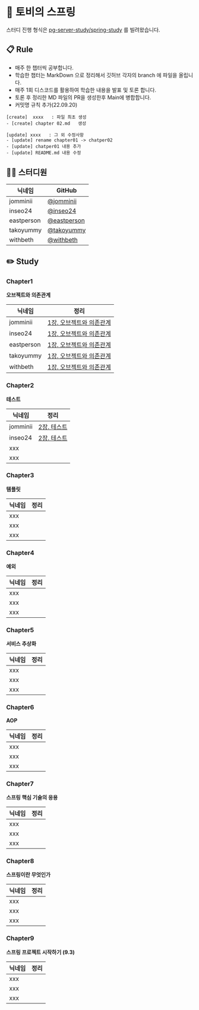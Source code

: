 # 👋 토비의 스프링

스터디 진행 형식은 [pg-server-study/spring-study](https://github.com/pg-server-study/spring-study) 를 빌려왔습니다.

## 📋 Rule

- 매주 한 챕터씩 공부합니다.
- 학습한 챕터는 MarkDown 으로 정리해서 깃허브 각자의 branch 에 파일을 올립니다.
- 매주 1회 디스코드를 활용하여 학습한 내용을 발표 및 토론 합니다.
- 토론 후 정리한 MD 파일의 PR을 생성한후 Main에 병합합니다.
- 커밋명 규칙 추가(22.09.20)
```
[create]  xxxx   : 파일 최초 생성
- [create] chapter 02.md   생성

[update] xxxx   : 그 외 수정사항
- [update] rename chapter01 -> chatper02
- [update] chatper01 내용 추가
- [update] README.md 내용 수정
```

## 👨‍💻 스터디원

| 닉네임        | GitHub                                       |
|------------|----------------------------------------------|
| jomminii   | [@jomminii](https://github.com/jomminii)     |
| inseo24    | [@inseo24](https://github.com/inseo24)       |
| eastperson | [@eastperson](https://github.com/eastperson) |
| takoyummy  | [@takoyummy](https://github.com/takoyummy)   |
| withbeth   | [@withbeth](https://github.com/withbeth)     |

## ✏️ Study

### Chapter1

**오브젝트와 의존관계**

| 닉네임      | 정리                                                                                                      |
|----------|---------------------------------------------------------------------------------------------------------|
| jomminii | [1장. 오브젝트와 의존관계](https://github.com/jomminii/toby-spring-study/blob/main/jomminii/chapter1/chapter1.md) |
| inseo24  | [1장. 오브젝트와 의존관계](https://github.com/jomminii/toby-spring-study/tree/main/seoin/ch01) |
| eastperson  | [1장. 오브젝트와 의존관계](https://github.com/jomminii/toby-spring-study/tree/main/eastperson/chapter1/chapter1.md) |                                                                                                         
| takoyummy      |     [1장. 오브젝트와 의존관계](https://github.com/jomminii/toby-spring-study/blob/0315363f6aa975bdf6dbbc39908a97f80758de17/yummy/chapter01/README.md)                                                                                            |
| withbeth      |     [1장. 오브젝트와 의존관계](https://github.com/jomminii/toby-spring-study/blob/main/withbeth/chapter1/README.md)                                                                                            |

### Chapter2

**테스트**

| 닉네임      | 정리                                                                                               |
|----------|--------------------------------------------------------------------------------------------------|
| jomminii | [2장. 테스트](https://github.com/jomminii/toby-spring-study/blob/main/jomminii/chapter2/chapter2.md) |
| inseo24  | [2장. 테스트](https://github.com/jomminii/toby-spring-study/tree/main/seoin/chapter2) |
| xxx      |                                                                                                  |
| xxx      |                                                                                                  |                                                    |

### Chapter3

**템플릿**

| 닉네임  | 정리                                                                                                |
|------|---------------------------------------------------------------------------------------------------|
| xxx  |                                                                                                   |
| xxx  |  |
| xxx  |  |

### Chapter4

**예외**

| 닉네임  | 정리                                                                                                |
|------|---------------------------------------------------------------------------------------------------|
| xxx  |                                                                                                   |
| xxx  |  |
| xxx  |  |
### Chapter5

**서비스 추상화**

| 닉네임  | 정리                                                                                                |
|------|---------------------------------------------------------------------------------------------------|
| xxx  |                                                                                                   |
| xxx  |  |
| xxx  |  |

### Chapter6

**AOP**

| 닉네임  | 정리                                                                                                |
|------|---------------------------------------------------------------------------------------------------|
| xxx  |                                                                                                   |
| xxx  |  |
| xxx  |  |

### Chapter7

**스프링 핵심 기술의 응용**

| 닉네임  | 정리                                                                                                |
|------|---------------------------------------------------------------------------------------------------|
| xxx  |                                                                                                   |
| xxx  |  |
| xxx  |  |

### Chapter8

**스프링이란 무엇인가**

| 닉네임  | 정리                                                                                                |
|------|---------------------------------------------------------------------------------------------------|
| xxx  |                                                                                                   |
| xxx  |  |
| xxx  |  |

### Chapter9

**스프링 프로젝트 시작하기 (9.3)**

| 닉네임  | 정리                                                                                                |
|------|---------------------------------------------------------------------------------------------------|
| xxx  |                                                                                                   |
| xxx  |  |
| xxx  |  |

